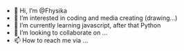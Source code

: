 - 👋 Hi, I’m @Fhysika
- 👀 I’m interested in coding and media creating (drawing...)
- 🌱 I’m currently learning javascript, after that Python
- 💞️ I’m looking to collaborate on ...
- 📫 How to reach me via ...

<!---
Fhysika/Fhysika is a ✨ special ✨ repository because its `README.md` (this file) appears on your GitHub profile.
You can click the Preview link to take a look at your changes.
--->
